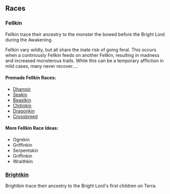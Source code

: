 ## Races

### Fellkin

Fellkin trace their ancestry to the monster the bowed before the Bright Lord during the Awakening.

Fellkin vary wildly, but all share the inate risk of going feral. This occurs when a continously Fellkin feeds on another Fellkin, resulting in madness and increased monsterous traits. While this can be a temporary affliction in mild cases, many never recover....

#### Premade Fellkin Races:

- [Dhampir](Dhampir/Dhampir.md)
- [Seakin](Seakin/Seakin.md)
- [Beastkin](Beastkin/Beastkin.md)
- [Chitinkin](Chitinkin/Chitinkin.md)
- [Dragonkin](Dragonkin/Dragonkin.md)
- [Crossbreed](Crossbreed/Crossbreed.md)

#### More Fellkin Race Ideas:

- Ogrekin
- Griffinkin
- Serpentskin
- Griffinkin
- Wraithkin

### [Brightkin](Brightkin/Brightkin.md)

Brightkin trace their ancestry to the Bright Lord's first children on Terra.
